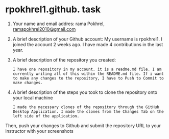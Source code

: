 # rpokhrel1.github. task
1.	Your name and email addres: rama Pokhrel, ramapokhrel2010@gmail.com

2.	A brief description of your Github account: 
        My username is rpokhrel1. I joined the account 2 weeks ago. I have made 4 contributions in the last year.

3.	A brief description of the repository you created: 

        I have one repository in my account. it is a readme.md file. I am currently writing all of this within the README.md file. If i want to make any changes to the repository, I have to Push to Commit to make changes.  

4.	A brief description of the steps you took to clone the repository onto your local machine

        I made the necessary clones of the repository through the GitHub Desktop Application. I made the clones from the Changes Tab on the left side of the application. 


Then, push your changes to Github and submit the repository URL to your instructor with your screenshots
